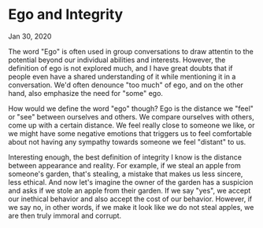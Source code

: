 # Ego and Integrity

Jan 30, 2020

The word "Ego" is often used in group conversations to draw attentin to the potential beyond our individual abilities and interests. 
However, the definition of ego is not explored much, and I have great doubts that if people even have a shared understanding of it while
mentioning it in a conversation. We'd often denounce "too much" of ego, and on the other hand, also emphasize the need for "some" ego.

How would we define the word "ego" though? Ego is the distance we "feel" or "see" between ourselves and others. We compare ourselves
with others, come up with a certain distance. We feel really close to someone we like, or we might have some negative emotions that triggers
us to feel comfortable about not having any sympathy towards someone we feel "distant" to us.

Interesting enough, the best definition of integrity I know is the distance between appearance and reality. For example, if we steal
an apple from someone's garden, that's stealing, a mistake that makes us less sincere, less ethical. And now let's imagine the owner of the garden
has a suspicion and asks if we stole an apple from their garden. If we say "yes", we accept our inethical behavior and also accept the
cost of our behavior. However, if we say no, in other words, if we make it look like we do not steal apples, we are then truly immoral and corrupt.

